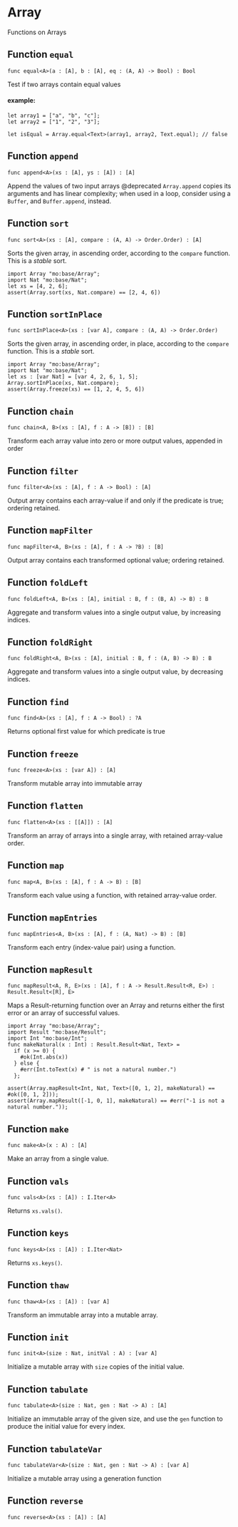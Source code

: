 # Array
Functions on Arrays

## Function `equal`
``` motoko no-repl
func equal<A>(a : [A], b : [A], eq : (A, A) -> Bool) : Bool
```

Test if two arrays contain equal values

#### example:

``` motoko
let array1 = ["a", "b", "c"];
let array2 = ["1", "2", "3"];

let isEqual = Array.equal<Text>(array1, array2, Text.equal); // false
```

## Function `append`
``` motoko no-repl
func append<A>(xs : [A], ys : [A]) : [A]
```

Append the values of two input arrays
@deprecated `Array.append` copies its arguments and has linear complexity; when used in a loop, consider using a `Buffer`, and `Buffer.append`, instead.

## Function `sort`
``` motoko no-repl
func sort<A>(xs : [A], compare : (A, A) -> Order.Order) : [A]
```

Sorts the given array, in ascending order, according to the `compare` function.
This is a _stable_ sort.

```motoko
import Array "mo:base/Array";
import Nat "mo:base/Nat";
let xs = [4, 2, 6];
assert(Array.sort(xs, Nat.compare) == [2, 4, 6])
```

## Function `sortInPlace`
``` motoko no-repl
func sortInPlace<A>(xs : [var A], compare : (A, A) -> Order.Order)
```

Sorts the given array, in ascending order, in place, according to the `compare` function.
This is a _stable_ sort.

```motoko
import Array "mo:base/Array";
import Nat "mo:base/Nat";
let xs : [var Nat] = [var 4, 2, 6, 1, 5];
Array.sortInPlace(xs, Nat.compare);
assert(Array.freeze(xs) == [1, 2, 4, 5, 6])
```

## Function `chain`
``` motoko no-repl
func chain<A, B>(xs : [A], f : A -> [B]) : [B]
```

Transform each array value into zero or more output values, appended in order

## Function `filter`
``` motoko no-repl
func filter<A>(xs : [A], f : A -> Bool) : [A]
```

Output array contains each array-value if and only if the predicate is true; ordering retained.

## Function `mapFilter`
``` motoko no-repl
func mapFilter<A, B>(xs : [A], f : A -> ?B) : [B]
```

Output array contains each transformed optional value; ordering retained.

## Function `foldLeft`
``` motoko no-repl
func foldLeft<A, B>(xs : [A], initial : B, f : (B, A) -> B) : B
```

Aggregate and transform values into a single output value, by increasing indices.

## Function `foldRight`
``` motoko no-repl
func foldRight<A, B>(xs : [A], initial : B, f : (A, B) -> B) : B
```

Aggregate and transform values into a single output value, by decreasing indices.

## Function `find`
``` motoko no-repl
func find<A>(xs : [A], f : A -> Bool) : ?A
```

Returns optional first value for which predicate is true

## Function `freeze`
``` motoko no-repl
func freeze<A>(xs : [var A]) : [A]
```

Transform mutable array into immutable array

## Function `flatten`
``` motoko no-repl
func flatten<A>(xs : [[A]]) : [A]
```

Transform an array of arrays into a single array, with retained array-value order.

## Function `map`
``` motoko no-repl
func map<A, B>(xs : [A], f : A -> B) : [B]
```

Transform each value using a function, with retained array-value order.

## Function `mapEntries`
``` motoko no-repl
func mapEntries<A, B>(xs : [A], f : (A, Nat) -> B) : [B]
```

Transform each entry (index-value pair) using a function.

## Function `mapResult`
``` motoko no-repl
func mapResult<A, R, E>(xs : [A], f : A -> Result.Result<R, E>) : Result.Result<[R], E>
```

Maps a Result-returning function over an Array and returns either
the first error or an array of successful values.

```motoko
import Array "mo:base/Array";
import Result "mo:base/Result";
import Int "mo:base/Int";
func makeNatural(x : Int) : Result.Result<Nat, Text> =
  if (x >= 0) {
    #ok(Int.abs(x))
  } else {
    #err(Int.toText(x) # " is not a natural number.")
  };

assert(Array.mapResult<Int, Nat, Text>([0, 1, 2], makeNatural) == #ok([0, 1, 2]));
assert(Array.mapResult([-1, 0, 1], makeNatural) == #err("-1 is not a natural number."));
```

## Function `make`
``` motoko no-repl
func make<A>(x : A) : [A]
```

Make an array from a single value.

## Function `vals`
``` motoko no-repl
func vals<A>(xs : [A]) : I.Iter<A>
```

Returns `xs.vals()`.

## Function `keys`
``` motoko no-repl
func keys<A>(xs : [A]) : I.Iter<Nat>
```

Returns `xs.keys()`.

## Function `thaw`
``` motoko no-repl
func thaw<A>(xs : [A]) : [var A]
```

Transform an immutable array into a mutable array.

## Function `init`
``` motoko no-repl
func init<A>(size : Nat, initVal : A) : [var A]
```

Initialize a mutable array with `size` copies of the initial value.

## Function `tabulate`
``` motoko no-repl
func tabulate<A>(size : Nat, gen : Nat -> A) : [A]
```

Initialize an immutable array of the given size, and use the `gen` function to produce the initial value for every index.

## Function `tabulateVar`
``` motoko no-repl
func tabulateVar<A>(size : Nat, gen : Nat -> A) : [var A]
```

Initialize a mutable array using a generation function

## Function `reverse`
``` motoko no-repl
func reverse<A>(xs : [A]) : [A]
```


